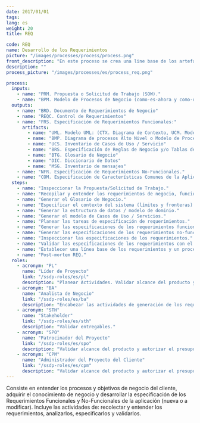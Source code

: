 ```yaml
---
date: 2017/01/01
tags:
lang: es
weight: 20
title: REQ

code: REQ
name: Desarrollo de los Requerimientos
picture: "/images/processes/process/process.png"
front_description: "En este proceso se crea una line base de los artefactos que darán soporte el entendimiento de los objetivos y procesos de negocio del cliente, adquiriendo el conocimiento de negocio y desarrollando las Especificaciones de los Requerimientos Funcionales y No-Funcionales para la Aplicación (nueva o a modificar). Esto con apego y consistencia con el alcance original del proyecto definido en la Solicitud de Trabajo (SOW)."
description: ""
process_picture: "/images/processes/es/process_req.png"

process:
  inputs:
    - name: "PRM. Propuesta o Solicitud de Trabajo (SOW)."
    - name: "BPM. Modelo de Procesos de Negocio (como-es-ahora y como-deberá-ser) [opcional]."
  outputs:
    - name: "BRD. Documento de Requerimientos de Negocio"
    - name: "REQC. Control de Requerimientos"
    - name: "FRS. Especificación de Requerimientos Funcionales:"
      artifacts:
        - name: "UML. Modelo UML: (CTX. Diagrama de Contexto, UCM. Modelo de Casos de Uso / Servicio, DOM. Modelo de Dominio)"
        - name: "BMP. Diagrama de procesos Alto Nivel o Modelo de Procesos de Negocio"
        - name: "UCS. Inventario de Casos de Uso / Servicio"
        - name: "BRS. Especificación de Reglas de Negocio y/o Tablas de decisión"
        - name: "BTG. Glosario de Negocio"
        - name: "DIC. Diccionario de Datos"
        - name: "MSG. Inventario de mensajes"
    - name: "NFR. Especificación de Requerimientos No-Funcionales."
    - name: "COM. Especificación de Características Comunes de la Aplicación."
  steps:
    - name: "Inspeccionar la Propuesta/Solicitud de Trabajo."
    - name: "Recopilar y entender los requerimientos de negocio, funcionales y no-funcionales (Seguridad, Disponibilidad, Escalabilidad, Desempeño, Mantenibilidad, entre otros) con los stakeholders."
    - name: "Generar el Glosario de Negocio."
    - name: "Especificar el contexto del sistema (límites y fronteras)."
    - name: "Generar la estructura de datos / modelo de dominio."
    - name: "Generar el modelo de Casos de Uso / Servicios."
    - name: "Planear las tareas de especificación de requerimientos."
    - name: "Generar las especificaciones de los requerimientos funcionales (casos de uso, reglas de negocio, modelo de dominio, layouts de interfaz y notas de implementación)."
    - name: "Generar las especificaciones de los requerimientos no-funcionales (Seguridad, Disponibilidad, Escalabilidad, Desempeño, Mantenibilidad, entre otros)."
    - name: "Inspeccionar las especificaciones de los requerimientos."
    - name: "Validar las especificaciones de los requerimientos con el cliente."
    - name: "Establecer una línea base de los requerimientos y un proceso de administración de cambios."
    - name: "Post-mortem REQ."
  roles:
    - acronym: "PL"
      name: "Líder de Proyecto"
      link: "/ssdp-roles/es/pl"
      description: "Planear Actividades. Validar alcance del producto y autorizar el presupuesto del proyecto."
    - acronym: "BA"
      name: "Analista de Negocio"
      link: "/ssdp-roles/es/ba"
      description: "Encabezar las actividades de generación de los requerimientos y producir sus entregables."
    - acronym: "STH"
      name: "Stakeholder"
      link: "/ssdp-roles/es/sth"
      description: "Validar entregables."
    - acronym: "SPO"
      name: "Patrocinador del Proyecto"
      link: "/ssdp-roles/es/spo"
      description: "Validar alcance del producto y autorizar el presupuesto del proyecto."
    - acronym: "CPM"
      name: "Administrador del Proyecto del Cliente"
      link: "/ssdp-roles/es/cpm"
      description: "Validar alcance del producto y autorizar el presupuesto del proyecto."
---
```

Consiste en entender los procesos y objetivos de negocio del cliente, adquirir el conocimiento de negocio y desarrollar la especificación de los Requerimientos Funcionales y No-Funcionales de la aplicación (nueva o a modificar). Incluye las actividades de: recolectar y entender los requerimientos, analizarlos, especificarlos y validarlos.
